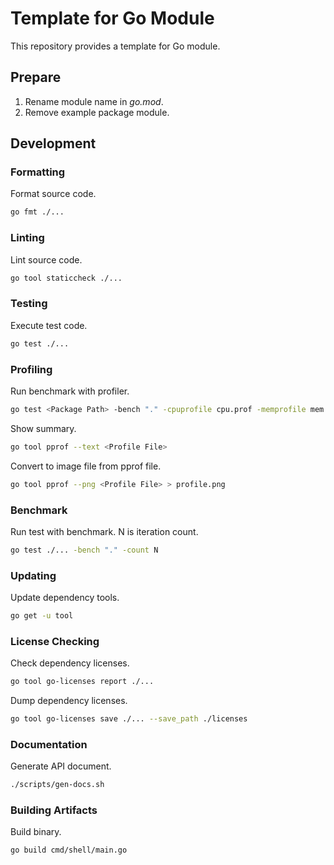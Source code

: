 # Template for Go Module

This repository provides a template for Go module.

## Prepare

1. Rename module name in *go.mod*.
2. Remove example package module.

## Development

### Formatting

Format source code.

```sh
go fmt ./...
```

### Linting

Lint source code.

```sh
go tool staticcheck ./...
```

### Testing

Execute test code.

```sh
go test ./...
```

### Profiling

Run benchmark with profiler.

```sh
go test <Package Path> -bench "." -cpuprofile cpu.prof -memprofile mem.prof
```

Show summary.

```sh
go tool pprof --text <Profile File>
```

Convert to image file from pprof file.

```sh
go tool pprof --png <Profile File> > profile.png
```

### Benchmark

Run test with benchmark. N is iteration count.

```sh
go test ./... -bench "." -count N
```

### Updating

Update dependency tools.

```sh
go get -u tool
```

### License Checking

Check dependency licenses.

```sh
go tool go-licenses report ./...
```

Dump dependency licenses.

```sh
go tool go-licenses save ./... --save_path ./licenses
```

### Documentation

Generate API document.

```sh
./scripts/gen-docs.sh
```

### Building Artifacts

Build binary.

```sh
go build cmd/shell/main.go
```
